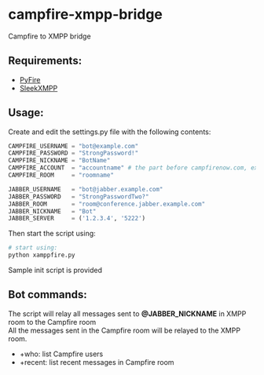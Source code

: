 campfire-xmpp-bridge
====================

Campfire to XMPP bridge

Requirements: 
-------------
* [PyFire]
* [SleekXMPP]

Usage:
------
Create and edit the settings.py file with the following contents: 
```python
CAMPFIRE_USERNAME = "bot@example.com"
CAMPFIRE_PASSWORD = "StrongPassword!"
CAMPFIRE_NICKNAME = "BotName"
CAMPFIRE_ACCOUNT  = "accountname" # the part before campfirenow.com, example accountname.campfirenow.com
CAMPFIRE_ROOM     = "roomname"

JABBER_USERNAME   = "bot@jabber.example.com"
JABBER_PASSWORD   = "StrongPasswordTwo?"
JABBER_ROOM       = "room@conference.jabber.example.com"
JABBER_NICKNAME   = "Bot"
JABBER_SERVER     = ('1.2.3.4', '5222') 
```

Then start the script using:
```sh
# start using:
python xamppfire.py
```
Sample init script is provided 

Bot commands:
-------------
The script will relay all messages sent to __@JABBER_NICKNAME__ in XMPP room to the Campfire room  
All the messages sent in the Campfire room will be relayed to the XMPP room.
+ +who: list Campfire users
+ +recent: list recent messages in Campfire room


[PyFire]:https://github.com/mariano/pyfire
[sleekxmpp]:https://github.com/fritzy/SleekXMPP
